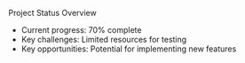Project Status Overview

- Current progress: 70% complete
- Key challenges: Limited resources for testing
- Key opportunities: Potential for implementing new features
